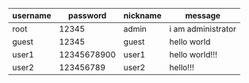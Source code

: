 | username | password    | nickname | message            |
| -------- | ----------- | -------- | ------------------ |
| root     | 12345       | admin    | i am administrator |
| guest    | 12345       | guest    | hello world        |
| user1    | 12345678900 | user1    | hello world!!!     |
| user2    | 123456789   | user2    | hello!!!           |